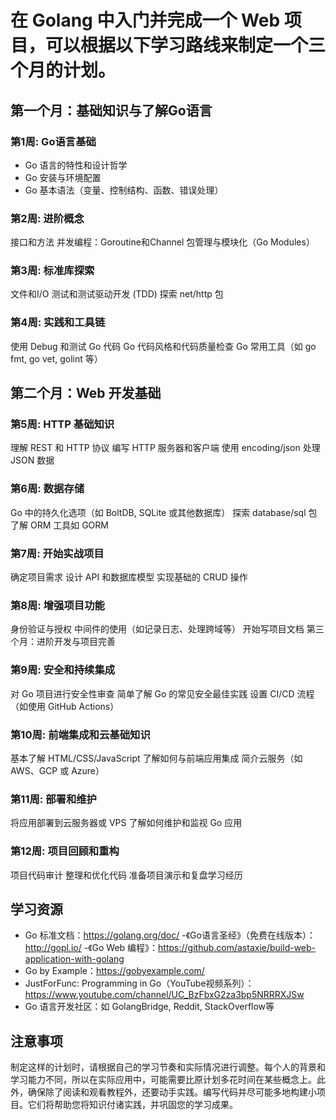 # 在 Golang 中入门并完成一个 Web 项目，可以根据以下学习路线来制定一个三个月的计划。
## 第一个月：基础知识与了解Go语言
### 第1周: Go语言基础
- Go 语言的特性和设计哲学
- Go 安装与环境配置
- Go 基本语法（变量、控制结构、函数、错误处理）
### 第2周: 进阶概念
接口和方法
并发编程：Goroutine和Channel
包管理与模块化（Go Modules）
### 第3周: 标准库探索
文件和I/O
测试和测试驱动开发 (TDD)
探索 net/http 包
### 第4周: 实践和工具链
使用 Debug 和测试 Go 代码
Go 代码风格和代码质量检查
Go 常用工具（如 go fmt, go vet, golint 等）
## 第二个月：Web 开发基础
### 第5周: HTTP 基础知识
理解 REST 和 HTTP 协议
编写 HTTP 服务器和客户端
使用 encoding/json 处理 JSON 数据
### 第6周: 数据存储
Go 中的持久化选项（如 BoltDB, SQLite 或其他数据库）
探索 database/sql 包
了解 ORM 工具如 GORM
### 第7周: 开始实战项目
确定项目需求
设计 API 和数据库模型
实现基础的 CRUD 操作
### 第8周: 增强项目功能
身份验证与授权
中间件的使用（如记录日志、处理跨域等）
开始写项目文档
第三个月：进阶开发与项目完善
### 第9周: 安全和持续集成
对 Go 项目进行安全性审查
简单了解 Go 的常见安全最佳实践
设置 CI/CD 流程（如使用 GitHub Actions）
### 第10周: 前端集成和云基础知识
基本了解 HTML/CSS/JavaScript
了解如何与前端应用集成
简介云服务（如 AWS、GCP 或 Azure）
### 第11周: 部署和维护
将应用部署到云服务器或 VPS
了解如何维护和监视 Go 应用
### 第12周: 项目回顾和重构
项目代码审计
整理和优化代码
准备项目演示和复盘学习经历

## 学习资源
- Go 标准文档：https://golang.org/doc/
-《Go语言圣经》（免费在线版本）：http://gopl.io/
-《Go Web 编程》：https://github.com/astaxie/build-web-application-with-golang
- Go by Example：https://gobyexample.com/
- JustForFunc: Programming in Go（YouTube视频系列）：https://www.youtube.com/channel/UC_BzFbxG2za3bp5NRRRXJSw
- Go 语言开发社区：如 GolangBridge, Reddit, StackOverflow等

## 注意事项
制定这样的计划时，请根据自己的学习节奏和实际情况进行调整。每个人的背景和学习能力不同，所以在实际应用中，可能需要比原计划多花时间在某些概念上。此外，确保除了阅读和观看教程外，还要动手实践。编写代码并尽可能多地构建小项目。它们将帮助您将知识付诸实践，并巩固您的学习成果。
